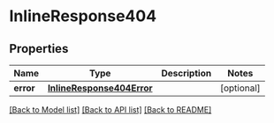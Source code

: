 # InlineResponse404

## Properties
Name | Type | Description | Notes
------------ | ------------- | ------------- | -------------
**error** | [**InlineResponse404Error**](InlineResponse404Error.md) |  | [optional] 

[[Back to Model list]](../README.md#documentation-for-models) [[Back to API list]](../README.md#documentation-for-api-endpoints) [[Back to README]](../README.md)

